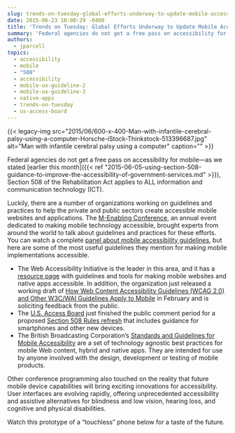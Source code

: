 ```yaml
---
slug: trends-on-tuesday-global-efforts-underway-to-update-mobile-accessibility-guidelines
date: 2015-06-23 10:00:29 -0400
title: 'Trends on Tuesday: Global Efforts Underway to Update Mobile Accessibility Guidelines'
summary: 'Federal agencies do not get a free pass on accessibility for mobile&mdash;as we stated earlier this month, Section 508 of the Rehabilitation Act applies to ALL information and communication technology (ICT). Luckily, there are a number of organizations working on guidelines and practices to help the private and public sectors create accessible mobile websites and'
authors:
  - jparcell
topics:
  - accessibility
  - mobile
  - "508"
  - accessibility
  - mobile-ux-guideline-2
  - mobile-ux-guideline-3
  - native-apps
  - trends-on-tuesday
  - us-access-board
---
```


{{< legacy-img src="2015/06/600-x-400-Man-with-infantile-cerebral-palsy-using-a-computer-Horsche-iStock-Thinkstock-513396687.jpg" alt="Man with infantile cerebral palsy using a computer" caption="" >}} 

Federal agencies do not get a free pass on accessibility for mobile—as we stated [earlier this month]({{< ref "2015-06-05-using-section-508-guidance-to-improve-the-accessibility-of-government-services.md" >}}), Section 508 of the Rehabilitation Act applies to ALL information and communication technology (ICT).

Luckily, there are a number of organizations working on guidelines and practices to help the private and public sectors create accessible mobile websites and applications. The [M-Enabling Conference](http://www.m-enabling.com/), an annual event dedicated to making mobile technology accessible, brought experts from around the world to talk about guidelines and practices for these efforts. You can watch a complete [panel about mobile accessibility guidelines](http://www.webable.tv/Events/M_Enabling_Summit_2015/TabId/1199/VideoId/1576/Policies--Standards-Standards--Guidelines-For-Accessible-Mobile-Devices.aspx), but here are some of the most useful guidelines they mention for making mobile implementations accessible.

  * The Web Accessibility Initiative is the leader in this area, and it has a [resource page](http://www.w3.org/TR/mobile-accessibility-mapping/) with guidelines and tools for making mobile websites and native apps accessible. In addition, the organization just released a working draft of [How Web Content Accessibility Guidelines (WCAG 2.0) and Other W3C/WAI Guidelines Apply to Mobile](http://www.w3.org/TR/mobile-accessibility-mapping/) in February and is soliciting feedback from the public.
  * The [U.S. Access Board](http://www.access-board.gov/) just finished the public comment period for a proposed [Section 508 Rules refresh](http://www.access-board.gov/guidelines-and-standards/communications-and-it/about-the-ict-refresh/proposed-rule/ii-executive-summary) that includes guidance for smartphones and other new devices.
  * The British Broadcasting Corporation’s [Standards and Guidelines for Mobile Accessibility](http://www.bbc.co.uk/guidelines/futuremedia/accessibility/mobile/about) are a set of technology agnostic best practices for mobile Web content, hybrid and native apps. They are intended for use by anyone involved with the design, development or testing of mobile products.

Other conference programming also touched on the reality that future mobile device capabilities will bring exciting innovations for accessibility. User interfaces are evolving rapidly, offering unprecedented accessibility and assistive alternatives for blindness and low vision, hearing loss, and cognitive and physical disabilities.

Watch this prototype of a “touchless” phone below for a taste of the future.



 
